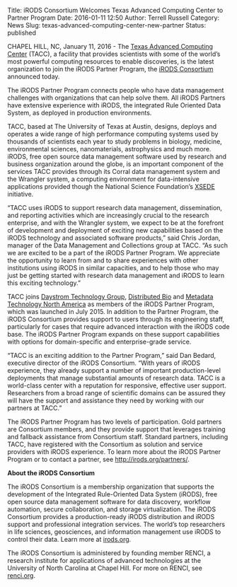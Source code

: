 Title: iRODS Consortium Welcomes Texas Advanced Computing Center to Partner Program
Date: 2016-01-11 12:50
Author: Terrell Russell
Category: News
Slug: texas-advanced-computing-center-new-partner
Status: published

CHAPEL HILL, NC, January 11, 2016 - The [Texas Advanced Computing
Center](https://www.tacc.utexas.edu/) (TACC), a facility that provides
scientists with some of the world’s most powerful computing resources to
enable discoveries, is the latest organization to join the iRODS Partner
Program, the [iRODS Consortium](http://irods.org/consortium/) announced
today.

The iRODS Partner Program connects people who have data management
challenges with organizations that can help solve them. All iRODS
Partners have extensive experience with iRODS, the integrated Rule
Oriented Data System, as deployed in production environments.

TACC, based at The University of Texas at Austin, designs, deploys and
operates a wide range of high performance computing systems used by
thousands of scientists each year to study problems in biology,
medicine, environmental sciences, nanomaterials, astrophysics and much
more. iRODS, free open source data management software used by research
and business organization around the globe, is an important component of
the services TACC provides through its Corral data management system and
the Wrangler system, a computing environment for data-intensive
applications provided though the National Science Foundation’s
[XSEDE](https://www.xsede.org/) initiative.

“TACC uses iRODS to support research data management, dissemination, and
reporting activities which are increasingly crucial to the research
enterprise, and with the Wrangler system, we expect to be at the
forefront of development and deployment of exciting new capabilities
based on the iRODS technology and associated software products,” said
Chris Jordan, manager of the Data Management and Collections group at
TACC. “As such we are excited to be a part of the iRODS Partner Program.
We appreciate the opportunity to learn from and to share experiences
with other institutions using iRODS in similar capacities, and to help
those who may just be getting started with research data management and
iRODS to learn this exciting technology.”

TACC joins [Daystrom Technology Group](http://www.daystrom.com/),
[Distributed Bio](http://www.distributedbio.com/) and [Metadata
Technology North America](http://www.mtna.us/?page_id=2668) as members
of the iRODS Partner Program, which was launched in July 2015. In
addition to the Partner Program, the iRODS Consortium provides support
to users through its engineering staff, particularly for cases that
require advanced interaction with the iRODS code base. The iRODS Partner
Program expands on these support capabilities with options for
domain-specific and enterprise-grade service.

“TACC is an exciting addition to the Partner Program,” said Dan Bedard,
executive director of the iRODS Consortium. “With years of iRODS
experience, they already support a number of important production-level
deployments that manage substantial amounts of research data. TACC is a
world-class center with a reputation for responsive, effective user
support. Researchers from a broad range of scientific domains can be
assured they will have the support and assistance they need by working
with our partners at TACC.”

The iRODS Partner Program has two levels of participation. Gold partners
are Consortium members, and they provide support that leverages training
and fallback assistance from Consortium staff. Standard partners,
including TACC, have registered with the Consortium as solution and
service providers with iRODS experience. To learn more about the iRODS
Partner Program or to contact a partner, see
<http://irods.org/partners/>.

**About the iRODS Consortium**

The iRODS Consortium is a membership organization that supports the
development of the Integrated Rule-Oriented Data System (iRODS), free
open source data management software for data discovery, workflow
automation, secure collaboration, and storage virtualization. The iRODS
Consortium provides a production-ready iRODS distribution and iRODS
support and professional integration services. The world’s top
researchers in life sciences, geosciences, and information management
use iRODS to control their data. Learn more at
[irods.org](http://irods.org).

The iRODS Consortium is administered by founding member RENCI, a
research institute for applications of advanced technologies at the
University of North Carolina at Chapel Hill. For more on RENCI, see
[renci.org](http://renci.org).
